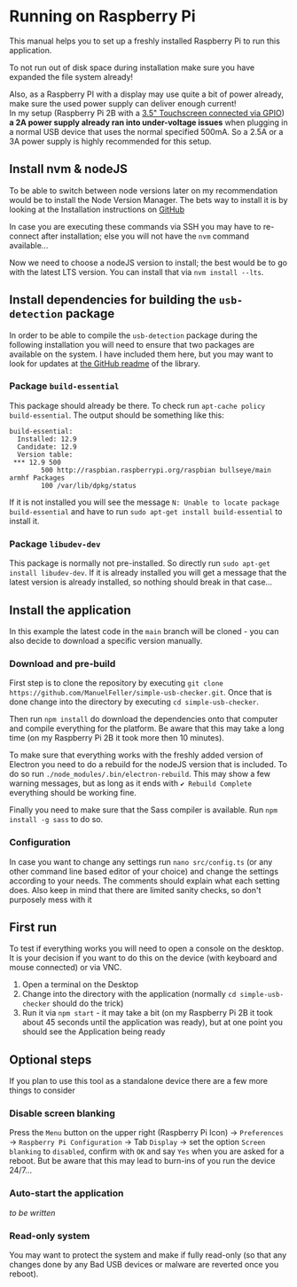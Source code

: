# Running on Raspberry Pi

This manual helps you to set up a freshly installed Raspberry Pi to run this application.

To not run out of disk space during installation make sure you have expanded the file system already!

Also, as a Raspberry PI with a display may use quite a bit of power already, make sure the used power supply can deliver enough current!  
In my setup (Raspberry Pi 2B with a [3.5" Touchscreen connected via GPIO](http://www.lcdwiki.com/MHS-3.5inch_RPi_Display)) **a 2A power supply already ran into under-voltage issues** when plugging in a normal USB device that uses the normal specified 500mA. So a 2.5A or a 3A power supply is highly recommended for this setup.

## Install nvm & nodeJS

To be able to switch between node versions later on my recommendation would be to install the Node Version Manager.
The bets way to install it is by looking at the Installation instructions on [GitHub](https://github.com/nvm-sh/nvm#installing-and-updating)

In case you are executing these commands via SSH you may have to re-connect after installation; else you will not have the `nvm` command available...

Now we need to choose a nodeJS version to install; the best would be to go with the latest LTS version. You can install that via `nvm install --lts`.

## Install dependencies for building the `usb-detection` package

In order to be able to compile the `usb-detection` package during the following installation you will need to ensure that two packages are available on the system. I have included them here, but you may want to look for updates at [the GitHub readme](https://github.com/MadLittleMods/node-usb-detection#development-compile-from-source) of the library.

### Package `build-essential`

This package should already be there. To check run `apt-cache policy build-essential`. The output should be something like this:

```
build-essential:
  Installed: 12.9
  Candidate: 12.9
  Version table:
 *** 12.9 500
        500 http://raspbian.raspberrypi.org/raspbian bullseye/main armhf Packages
        100 /var/lib/dpkg/status
```

If it is not installed you will see the message `N: Unable to locate package build-essential` and have to run `sudo apt-get install build-essential` to install it.

### Package `libudev-dev`

This package is normally not pre-installed. So directly run `sudo apt-get install libudev-dev`. If it is already installed you will get a message that the latest version is already installed, so nothing should break in that case...

## Install the application

In this example the latest code in the `main` branch will be cloned - you can also decide to download a specific version manually.

### Download and pre-build

First step is to clone the repository by executing `git clone https://github.com/ManuelFeller/simple-usb-checker.git`. Once that is done change into the directory by executing `cd simple-usb-checker`.

Then run `npm install` do download the dependencies onto that computer and compile everything for the platform. Be aware that this may take a long time (on my Raspberry Pi 2B it took more then 10 minutes).

To make sure that everything works with the freshly added version of Electron you need to do a rebuild for the nodeJS version that is included. To do so run `./node_modules/.bin/electron-rebuild`. This may show a few warning messages, but as long as it ends with `✔ Rebuild Complete` everything should be working fine.

Finally you need to make sure that the Sass compiler is available. Run `npm install -g sass` to do so.

### Configuration

In case you want to change any settings run `nano src/config.ts` (or any other command line based editor of your choice) and change the settings according to your needs. The comments should explain what each setting does. Also keep in mind that there are limited sanity checks, so don't purposely mess with it

## First run

To test if everything works you will need to open a console on the desktop. It is your decision if you want to do this on the device (with keyboard and mouse connected) or via VNC.

1. Open a terminal on the Desktop
2. Change into the directory with the application (normally `cd simple-usb-checker` should do the trick)
3. Run it via `npm start` - it may take a bit (on my Raspberry Pi 2B it took about 45 seconds until the application was ready), but at one point you should see the Application being ready

## Optional steps

If you plan to use this tool as a standalone device there are a few more things to consider

### Disable screen blanking

Press the `Menu` button on the upper right (Raspberry Pi Icon) -> `Preferences` -> `Raspberry Pi Configuration` -> Tab `Display` -> set the option `Screen blanking` to `disabled`, confirm with `OK` and say `Yes` when you are asked for a reboot. But be aware that this may lead to burn-ins of you run the device 24/7...

### Auto-start the application

*to be written*

### Read-only system

You may want to protect the system and make if fully read-only (so that any changes done by any Bad USB devices or malware are reverted once you reboot).

